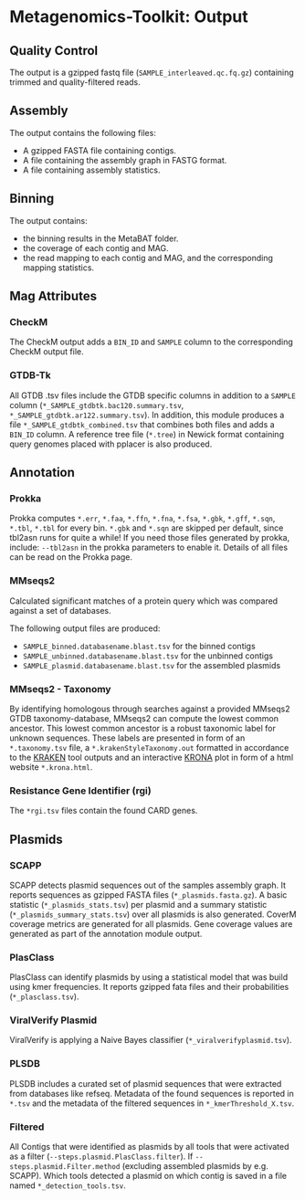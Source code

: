 # Metagenomics-Toolkit: Output

## Quality Control
The output is a gzipped fastq file (`SAMPLE_interleaved.qc.fq.gz`) containing trimmed and quality-filtered reads.

## Assembly
The output contains the following files:

* A gzipped FASTA file containing contigs.
* A file containing the assembly graph in FASTG format.
* A file containing assembly statistics.

## Binning
The output contains:

* the binning results in the MetaBAT folder.
* the coverage of each contig and MAG.
* the read mapping to each contig and MAG, and the corresponding mapping statistics.

## Mag Attributes

### CheckM
The CheckM output adds a `BIN_ID` and `SAMPLE` column to the corresponding CheckM output file.

### GTDB-Tk
All GTDB .tsv files include the GTDB specific columns in addition to a `SAMPLE` column (`*_SAMPLE_gtdbtk.bac120.summary.tsv`,
`*_SAMPLE_gtdbtk.ar122.summary.tsv`). In addition, this module produces a file `*_SAMPLE_gtdbtk_combined.tsv` that combines
both files and adds a `BIN_ID` column. A reference tree file (`*.tree`) in Newick format containing query genomes placed with pplacer is also produced.

## Annotation

### Prokka
Prokka computes `*.err`, `*.faa`, `*.ffn`, `*.fna`, `*.fsa`, `*.gbk`, `*.gff`, `*.sqn`, `*.tbl`, `*.tbl` for every bin.
`*.gbk` and `*.sqn` are skipped per default, since tbl2asn runs for quite a while! If you need those files generated by
prokka, include: `--tbl2asn` in the prokka parameters to enable it. Details of all files can be read on the Prokka page.

### MMseqs2
Calculated significant matches of a protein query which was compared against a set of databases.

The following output files are produced:

* `SAMPLE_binned.databasename.blast.tsv` for the binned contigs
* `SAMPLE_unbinned.databasename.blast.tsv` for the unbinned contigs
* `SAMPLE_plasmid.databasename.blast.tsv` for the assembled plasmids

### MMseqs2 - Taxonomy
By identifying homologous through searches against a provided MMseqs2 GTDB taxonomy-database, MMseqs2 can compute the lowest
common ancestor. This lowest common ancestor is a robust taxonomic label for unknown sequences. These labels are presented in form of an `*.taxonomy.tsv` file, a `*.krakenStyleTaxonomy.out` formatted in accordance to the [KRAKEN](https://ccb.jhu.edu/software/kraken/) tool outputs and an interactive [KRONA](https://github.com/marbl/Krona/wiki) plot in form of a html website `*.krona.html`.

### Resistance Gene Identifier (rgi)
The `*rgi.tsv` files contain the found CARD genes.

## Plasmids

### SCAPP
SCAPP detects plasmid sequences out of the samples assembly graph. It reports sequences as gzipped FASTA files
(`*_plasmids.fasta.gz`). A basic statistic (`*_plasmids_stats.tsv`) per plasmid and a summary statistic
(`*_plasmids_summary_stats.tsv`) over all plasmids is also generated. CoverM coverage metrics are generated for all
plasmids. Gene coverage values are generated as part of the annotation module output.

### PlasClass
PlasClass can identify plasmids by using a statistical model that was build using kmer frequencies.
It reports gzipped fata files and their probabilities (`*_plasclass.tsv`).

### ViralVerify Plasmid
ViralVerify is applying a Naive Bayes classifier (`*_viralverifyplasmid.tsv`).

### PLSDB
PLSDB includes a curated set of plasmid sequences that were extracted from databases like refseq. Metadata of
the found sequences is reported in `*.tsv` and the metadata of the filtered sequences in `*_kmerThreshold_X.tsv`.

### Filtered
All Contigs that were identified as plasmids by all tools that were activated as a filter (`--steps.plasmid.PlasClass.filter`). If `--steps.plasmid.Filter.method` (excluding assembled plasmids by e.g. SCAPP). Which tools detected a plasmid on which contig is saved in a file named `*_detection_tools.tsv`.

